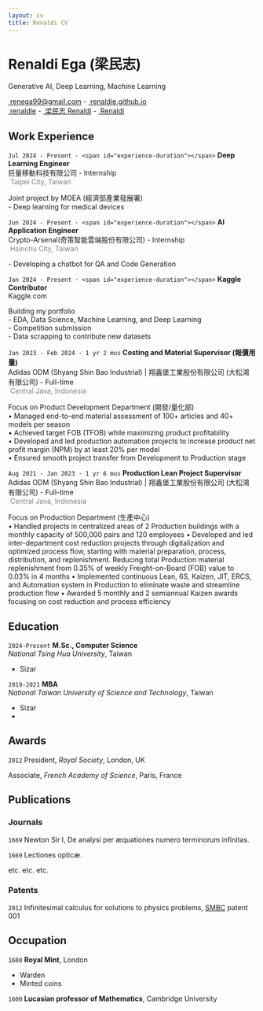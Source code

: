 ```yaml
---
layout: cv
title: Renaldi CV
---
```

# Renaldi Ega (梁民志)
Generative AI, Deep Learning, Machine Learning

<div id="webaddress">
  <a href="renega99@gmail.com"><i class="fa-solid fa-envelope"></i>&nbsp;renega99@gmail.com</a> - 
  <a href="https://renaldie.github.io"><i class="fa-solid fa-house"></i>&nbsp;renaldie.github.io</a><br/>
  <a href="https://github.com/renaldie"><i class="fa-brands fa-github"></i>&nbsp;renaldie</a> - 
  <a href="https://www.linkedin.com/in/ren-e"><i class="fa-brands fa-linkedin"></i>&nbsp;梁民志 Renaldi</a> - 
  <a href="https://www.kaggle.com/eren2222"><i class="fa-brands fa-kaggle"></i>&nbsp;Renaldi</a>
</div>

## Work Experience

`Jul 2024 - Present · <span id="experience-duration"></span>`
**Deep Learning Engineer**<br/>
巨量移動科技有限公司 - Internship<br/>
<i class="fa-solid fa-location-dot"></i><span style="color:#808080">&nbsp;Taipei City, Taiwan</span>

Joint project by MOEA (經濟部產業發展署)<br/>
<span style="margin-left: 0px;">- Deep learning for medical devices</span>

`Jun 2024 - Present · <span id="experience-duration"></span>`
**AI Application Engineer**<br/>
Crypto-Arsenal(奇策智能雲端股份有限公司) - Internship<br/>
<i class="fa-solid fa-location-dot"></i><span style="color:#808080">&nbsp;Hsinchu City, Taiwan</span>

<span style="margin-left: 0px;">- Developing a chatbot for QA and Code Generation

`Jan 2024 - Present · <span id="experience-duration"></span>` 
**Kaggle Contributor**<br/>
Kaggle.com

Building my portfolio<br/>
<span style="margin-left: 0px;">- EDA, Data Science, Machine Learning, and Deep Learning<br/>
<span style="margin-left: 0px;">- Competition submission<br/>
<span style="margin-left: 0px;">- Data scrapping to contribute new datasets<br/>

`Jan 2023 - Feb 2024 · 1 yr 2 mos`
**Costing and Material Supervisor (報價用量)**<br/>
Adidas ODM (Shyang Shin Bao Industrial) | 翔鑫堡工業股份有限公司 (大松鴻有限公司) - Full-time<br/>
<i class="fa-solid fa-location-dot"></i><span style="color:#808080">&nbsp;Central Java, Indonesia</span>

Focus on Product Development Department (開發/量化部)<br/>
<span style="margin-left: 0px;">•	Managed end-to-end material assessment of 100+ articles and 40+ models per season<br/>
<span style="margin-left: 0px;">•	Achieved target FOB (TFOB) while maximizing product profitability<br/>
<span style="margin-left: 0px;">•	Developed and led production automation projects to increase product net profit margin (NPM) by at least 20% per model<br/>
<span style="margin-left: 0px;">• Ensured smooth project transfer from Development to Production stage<br/>

`Aug 2021 - Jan 2023 · 1 yr 6 mos`
**Production Lean Project Supervisor**<br/>
Adidas ODM (Shyang Shin Bao Industrial) | 翔鑫堡工業股份有限公司 (大松鴻有限公司) - Full-time<br/>
<i class="fa-solid fa-location-dot"></i><span style="color:#808080">&nbsp;Central Java, Indonesia</span>

Focus on Production Department (生產中心)<br/>
<span style="margin-left: 0px;">•	Handled projects in centralized areas of 2 Production buildings with a monthly capacity of 500,000 pairs and 120 employees
<span style="margin-left: 0px;">•	Developed and led inter-department cost reduction projects through digitalization and optimized process flow, starting with material preparation, process, distribution, and replenishment. Reducing total Production material replenishment from 0.35% of weekly Freight-on-Board (FOB) value to 0.03% in 4 months
<span style="margin-left: 0px;">•	Implemented continuous Lean, 6S, Kaizen, JIT, ERCS, and Automation system in Production to eliminate waste and streamline production flow
<span style="margin-left: 0px;">•	Awarded 5 monthly and 2 semiannual Kaizen awards focusing on cost reduction and process efficiency




## Education

`2024-Present`
**M.Sc., Computer Science**<br/>
*National Tsing Hua University*, Taiwan
- Sizar

`2019-2021`
**MBA**<br/>
*National Taiwan University of Science and Technology*, Taiwan
- Sizar
- 


## Awards

`2012`
President, *Royal Society*, London, UK

Associate, *French Academy of Science*, Paris, France



## Publications

<!-- A list is also available [online](http://scholar.google.co.uk/citations?user=LTOTl0YAAAAJ) -->

### Journals

`1669`
Newton Sir I, De analysi per æquationes numero terminorum infinitas. 

`1669`
Lectiones opticæ.

etc. etc. etc.

### Patents

`2012`
Infinitesimal calculus for solutions to physics problems, [SMBC](http://www.techdirt.com/articles/20121011/09312820678/if-patents-had-been-around-time-newton.shtml) patent 001


## Occupation

`1600`
__Royal Mint__, London

- Warden
- Minted coins

`1600`
__Lucasian professor of Mathematics__, Cambridge University



<!-- ### Footer

Last updated: May 2013 -->


